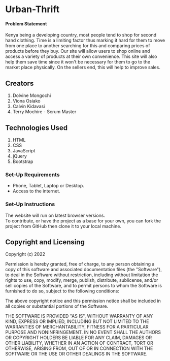 # Urban-Thrift
#### Problem Statement
Kenya being a developing country, most people tend to shop for second hand clothing. Time is a limiting factor thus marking it hard for them to move from one place to another searching for this and comparing prices of products before they buy. Our site will allow users to shop online and access a variety of products at their own convenience. This site will also help them save time since it won't be necessary for them to go to the market place physically. On the sellers end, this will help to improve sales.

## Creators
1. Dolvine Mongochi
2. Viona Osiako
3. Calvin Kidavasi
4. Terry Mochire - Scrum Master

## Technologies Used
1. HTML
2. CSS
3. JavaScript
4. jQuery
5. Bootstrap

### Set-Up Requirements
- Phone, Tablet, Laptop or Desktop.
- Access to the internet.

### Set-Up Instructions
The website will run on latest browser versions.  
To contribute, or have the project as a base for your own, you can fork the project from GitHub then clone it to your local machine.

## Copyright and Licensing
Copyright (c) 2022

Permission is hereby granted, free of charge, to any person obtaining a copy of this software and associated documentation files (the "Software"), to deal in the Software without restriction, including without limitation the rights to use, copy, modify, merge, publish, distribute, sublicense, and/or sell copies of the Software, and to permit persons to whom the Software is furnished to do so, subject to the following conditions:

The above copyright notice and this permission notice shall be included in all copies or substantial portions of the Software.

THE SOFTWARE IS PROVIDED "AS IS", WITHOUT WARRANTY OF ANY KIND, EXPRESS OR IMPLIED, INCLUDING BUT NOT LIMITED TO THE WARRANTIES OF MERCHANTABILITY, FITNESS FOR A PARTICULAR PURPOSE AND NONINFRINGEMENT. IN NO EVENT SHALL THE AUTHORS OR COPYRIGHT HOLDERS BE LIABLE FOR ANY CLAIM, DAMAGES OR OTHER LIABILITY, WHETHER IN AN ACTION OF CONTRACT, TORT OR OTHERWISE, ARISING FROM, OUT OF OR IN CONNECTION WITH THE SOFTWARE OR THE USE OR OTHER DEALINGS IN THE SOFTWARE.
